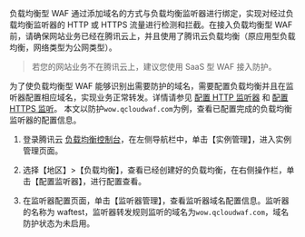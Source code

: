 负载均衡型 WAF 通过添加域名的方式与负载均衡监听器进行绑定，实现对经过负载均衡监听器的 HTTP 或 HTTPS 流量进行检测和拦截。在接入负载均衡型 WAF 前，请确保网站业务已经在腾讯云上，并且使用了腾讯云负载均衡（原应用型负载均衡，网络类型为公网类型）。
>若您的网站业务不在腾讯云上，建议您使用 SaaS 型 WAF 接入防护。

为了使负载均衡型 WAF 能够识别出需要防护的域名，需要配置负载均衡并且在监听器配置相应域名，实现业务正常转发。详情请参见 [配置 HTTP 监听器](https://intl.cloud.tencent.com/document/product/214/32515) 和 [配置 HTTPS 监听](https://intl.cloud.tencent.com/document/product/214/32516)。
本文以防护`wow.qcloudwaf.com`为例，查看已配置完成的负载均衡监听器的配置信息。
1. 登录腾讯云 [负载均衡控制台](https://console.cloud.tencent.com/clb)，在左侧导航栏中，单击【实例管理】，进入实例管理页面。
2. 选择【地区】>【负载均衡】，查看已经创建好的负载均衡，在右侧操作栏，单击【配置监听器】，进行配置查看。

3. 在监听器配置页面，单击【监听器管理】，查看监听器域名配置信息。监听器的名称为 waftest，监听器转发规则监听的域名为`wow.qcloudwaf.com`，域名防护状态为未启用。
